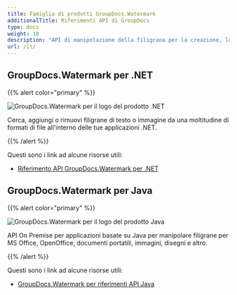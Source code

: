 ```yaml
---
title: Famiglia di prodotti GroupDocs.Watermark
additionalTitle: Riferimenti API di GroupDocs
type: docs
weight: 10
description: "API di manipolazione della filigrana per la creazione, la rimozione, la ricerca intelligente, il blocco della modifica e l'esecuzione di altre potenti operazioni su tutte le piattaforme più diffuse e i formati di file supportati"
url: /it/
---
```


## GroupDocs.Watermark per .NET

{{% alert color="primary" %}} 

![GroupDocs.Watermark per il logo del prodotto .NET](../gdocs_net.png)

Cerca, aggiungi o rimuovi filigrane di testo o immagine da una moltitudine di formati di file all'interno delle tue applicazioni .NET.

{{% /alert %}} 

Questi sono i link ad alcune risorse utili:

- [Riferimento API GroupDocs.Watermark per .NET](/watermark/it/net/)


## GroupDocs.Watermark per Java

{{% alert color="primary" %}}

![GroupDocs.Watermark per il logo del prodotto Java](../gdocs_java.png)

API On Premise per applicazioni basate su Java per manipolare filigrane per MS Office, OpenOffice, documenti portatili, immagini, disegni e altro.

{{% /alert %}}

Questi sono i link ad alcune risorse utili:

- [GroupDocs.Watermark per riferimenti API Java](/watermark/java/)
